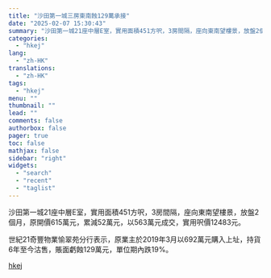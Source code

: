 ```yaml
---
title: "沙田第一城三房東南蝕129萬承接"
date: "2025-02-07 15:30:43"
summary: "沙田第一城21座中層E室，實用面積451方呎，3房間隔，座向東南望樓景，放盤2個月，原開價615萬元..."
categories:
  - "hkej"
lang:
  - "zh-HK"
translations:
  - "zh-HK"
tags:
  - "hkej"
menu: ""
thumbnail: ""
lead: ""
comments: false
authorbox: false
pager: true
toc: false
mathjax: false
sidebar: "right"
widgets:
  - "search"
  - "recent"
  - "taglist"
---
```


沙田第一城21座中層E室，實用面積451方呎，3房間隔，座向東南望樓景，放盤2個月，原開價615萬元，累減52萬元，以563萬元成交，實用呎價12483元。

世紀21奇豐物業愉翠苑分行表示，原業主於2019年3月以692萬元購入上址，持貨6年至今沽售，賬面虧蝕129萬元，單位期內跌19%。

[hkej](https://www2.hkej.com/instantnews/property/article/3995115/%E6%B2%99%E7%94%B0%E7%AC%AC%E4%B8%80%E5%9F%8E%E4%B8%89%E6%88%BF%E6%9D%B1%E5%8D%97%E8%9D%95129%E8%90%AC%E6%89%BF%E6%8E%A5)
